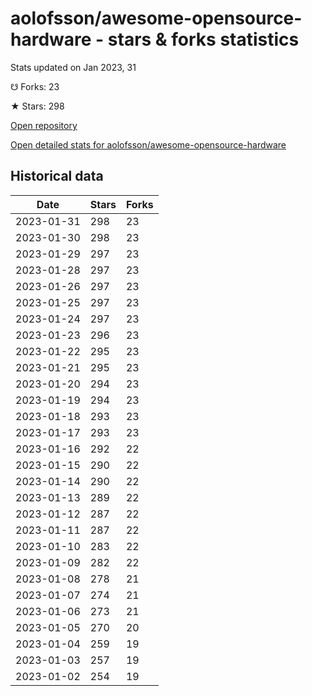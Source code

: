 # aolofsson/awesome-opensource-hardware - stars & forks statistics

Stats updated on Jan 2023, 31

☋ Forks: 23

★ Stars: 298

[Open repository](https://github.com/aolofsson/awesome-opensource-hardware)

[Open detailed stats for aolofsson/awesome-opensource-hardware](https://reviewgithub.com/rep/aolofsson/awesome-opensource-hardware)

## Historical data
| Date | Stars | Forks |
|------|-------|-------|
| 2023-01-31 | 298 | 23 | 
| 2023-01-30 | 298 | 23 | 
| 2023-01-29 | 297 | 23 | 
| 2023-01-28 | 297 | 23 | 
| 2023-01-26 | 297 | 23 | 
| 2023-01-25 | 297 | 23 | 
| 2023-01-24 | 297 | 23 | 
| 2023-01-23 | 296 | 23 | 
| 2023-01-22 | 295 | 23 | 
| 2023-01-21 | 295 | 23 | 
| 2023-01-20 | 294 | 23 | 
| 2023-01-19 | 294 | 23 | 
| 2023-01-18 | 293 | 23 | 
| 2023-01-17 | 293 | 23 | 
| 2023-01-16 | 292 | 22 | 
| 2023-01-15 | 290 | 22 | 
| 2023-01-14 | 290 | 22 | 
| 2023-01-13 | 289 | 22 | 
| 2023-01-12 | 287 | 22 | 
| 2023-01-11 | 287 | 22 | 
| 2023-01-10 | 283 | 22 | 
| 2023-01-09 | 282 | 22 | 
| 2023-01-08 | 278 | 21 | 
| 2023-01-07 | 274 | 21 | 
| 2023-01-06 | 273 | 21 | 
| 2023-01-05 | 270 | 20 | 
| 2023-01-04 | 259 | 19 | 
| 2023-01-03 | 257 | 19 | 
| 2023-01-02 | 254 | 19 | 

